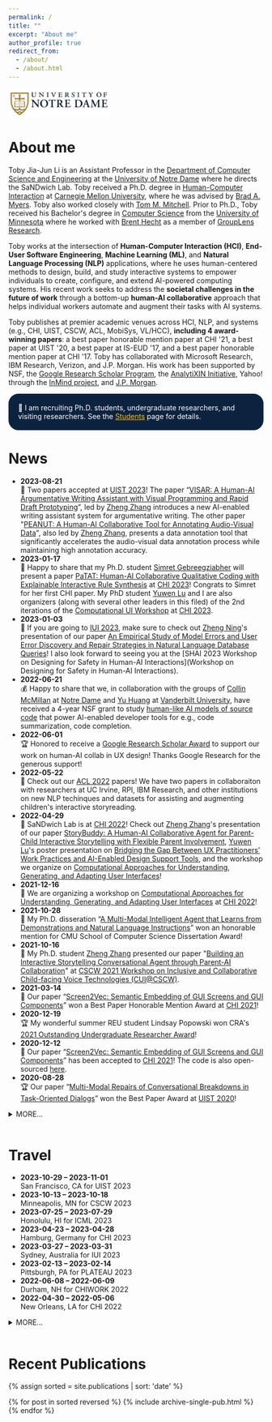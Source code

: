 ```yaml
---
permalink: /
title: ""
excerpt: "About me"
author_profile: true
redirect_from: 
  - /about/
  - /about.html
---
```

<img src="images/notre_dame_logo.png" alt="Logo of the University of Notre Dame" width="200">

About me
=====
Toby Jia-Jun Li is an Assistant Professor in the [Department of Computer Science and Engineering](https://cse.nd.edu/) at the [University of Notre Dame](https://www.nd.edu/) where he directs the SaNDwich Lab. Toby received a Ph.D. degree in [Human-Computer Interaction](https://hcii.cmu.edu/) at [Carnegie Mellon University](https://www.cmu.edu/), where he was advised by [Brad A. Myers](http://www.cs.cmu.edu/~bam/). Toby also worked closely with [Tom M. Mitchell](http://www.cs.cmu.edu/~tom/). Prior to Ph.D., Toby received his Bachelor's degree in [Computer Science](https://www.cs.umn.edu/) from the [University of Minnesota](https://twin-cities.umn.edu/) where he worked with [Brent Hecht](https://brenthecht.com/) as a member of [GroupLens Research](https://grouplens.org/).

Toby works at the intersection of **Human-Computer Interaction (HCI)**, **End-User Software Engineering**, **Machine Learning (ML)**, and **Natural Language Processing (NLP)** applications, where he uses human-centered methods to design, build, and study interactive systems to empower individuals to create, configure, and extend AI-powered computing systems. His recent work seeks to address the **societal challenges in the future of work** through a bottom-up **human-AI collaborative** approach that helps individual workers automate and augment their tasks with AI systems.

Toby publishes at premier academic venues across HCI, NLP, and systems (e.g., CHI, UIST, CSCW, ACL, MobiSys, VL/HCC), **including 4 award-winning papers**: a best paper honorable mention paper at CHI '21, a best paper at UIST '20, a best paper at IS-EUD '17, and a best paper honorable mention paper at CHI '17. Toby has collaborated with Microsoft Research, IBM Research, Verizon, and J.P. Morgan. His work has been supported by NSF, the [Google Research Scholar Program](https://research.google/outreach/research-scholar-program/recipients/), the [AnalytiXIN Initiative](https://analytixindiana.com/), Yahoo! through the [InMind project](http://www.cmu.edu/homepage/computing/2014/winter/project-inmind.shtml), and [J.P. Morgan](https://www.jpmorgan.com/global/technology/artificial-intelligence/awards).

<p style="border-radius: 20px; border:5px; border-style:solid; border-color:#0C2340; padding: 1em; background-color: #0C2340; color: #FFFFFF">📢 I am recruiting Ph.D. students, undergraduate researchers, and visiting researchers. See the <a href="/students" target="_blank" style="color: #f6c200">Students</a> page for details.</p>

News
======
* **2023-08-21**<br>
📃 Two papers accepted at [UIST 2023](https://uist.acm.org/uist2023/)! The paper “[VISAR: A Human-AI Argumentative Writing Assistant with Visual Programming and Rapid Draft Prototyping](files/uist23-zhang-visar.pdf)”, led by [Zheng Zhang](http://zhengzhang.me/) introduces a new AI-enabled writing assistant system for argumentative writing. The other paper "[PEANUT: A Human-AI Collaborative Tool for Annotating Audio-Visual Data](files/uist23-zhang-peanut.pdf)", also led by [Zheng Zhang](http://zhengzhang.me/), presents a data annotation tool that significantly accelerates the audio-visual data annotation process while maintaining high annotation accuracy. 
* **2023-01-17**<br>
📃 Happy to share that my Ph.D. student [Simret Gebreegziabher](https://simreta.github.io/) will present a paper [PaTAT: Human-AI Collaborative Qualitative Coding with Explainable Interactive Rule Synthesis](http://toby.li/files/chi23b-gebreegziabher-patat.pdf) at [CHI 2023](https://chi2023.acm.org/)! Congrats to Simret for her first CHI paper. My PhD student [Yuwen Lu](https://yuwen.io/) and I are also organizers (along with several other leaders in this filed) of the 2nd iterations of the [Computational UI Workshop](https://sites.google.com/nd.edu/computational-uichi23/) at [CHI 2023](https://chi2023.acm.org/).
* **2023-01-03**<br>
📃 If you are going to [IUI 2023](https://iui.acm.org/2023/), make sure to check out [Zheng Ning](https://zning.co/)'s presentation of our paper [An Empirical Study of Model Errors and User Error Discovery and Repair Strategies in Natural Language Database Queries](http://toby.li/files/iui23-ning-nl2sql.pdf)! I also look forward to seeing you at the [SHAI 2023 Workshop on Designing for Safety in Human-AI Interactions](Workshop on Designing for Safety in Human-AI Interactions). 
* **2022-06-21**<br>
💰 Happy to share that we, in collaboration with the groups of [Collin McMillan](https://www3.nd.edu/~cmc/) at [Notre Dame](https://cse.nd.edu/) and [Yu Huang](https://yuhuang-lab.github.io/) at [Vanderbilt University](https://engineering.vanderbilt.edu/cs/), have received a 4-year NSF grant to study [human-like AI models of source code](https://www.nsf.gov/awardsearch/showAward?AWD_ID=2211428&HistoricalAwards=false) that power AI-enabled developer tools for e.g., code summarization, code completion.
* **2022-06-01**<br>
🏆 Honored to receive a [Google Research Scholar Award](https://research.google/outreach/research-scholar-program/recipients/) to support our work on human-AI collab in UX design! Thanks Google Research for the generous support!
* **2022-05-22**<br>
📢 Check out our [ACL 2022](https://www.2022.aclweb.org/) papers! We have two papers in collaboraiton with researchers at UC Irvine, RPI, IBM Research, and other institutions on new NLP techinques and datasets for assisting and augmenting children's interactive storyreading.
* **2022-04-29**<br>
🥪 SaNDwich Lab is at [CHI 2022](https://chi2022.acm.org/)! Check out [Zheng Zhang](http://zhengzhang.me/)'s presentation of our paper [StoryBuddy: A Human-AI Collaborative Agent for Parent-Child Interactive Storytelling with Flexible Parent Involvement](https://arxiv.org/pdf/2202.06205.pdf), [Yuwen Lu](https://yuwen.io/)'s poster presentation on [Bridging the Gap Between UX Practitioners’ Work Practices and AI-Enabled Design Support Tools](https://dl.acm.org/doi/10.1145/3491101.3519809), and the workshop we organize on [Computational Approaches for Understanding, Generating, and Adapting User Interfaces](https://sites.google.com/nd.edu/computational-uichi22)!
* **2021-12-16**<br>
📢 We are organizing a workshop on [Computational Approaches for Understanding, Generating, and Adapting User Interfaces](https://sites.google.com/nd.edu/computational-uichi22) at [CHI 2022](https://chi2022.acm.org/)!
* **2021-10-28**<br>
🏅 My Ph.D. disseration “[A Multi-Modal Intelligent Agent that Learns from Demonstrations and Natural Language Instructions](/files/TobyLi_Thesis.pdf)” won an honorable mention for CMU School of Computer Science Dissertation Award!
* **2021-10-16**<br>
📃 My Ph.D. student [Zheng Zhang](http://zhengzhang.me/) presented our paper "[Building an Interactive Storytelling Conversational Agent through Parent-AI Collaboration](https://www.conversationaluserinterfaces.org/workshops/CSCW2021/pdfs/5-Zhang.pdf)" at [CSCW 2021 Workshop on Inclusive and Collaborative Child-facing Voice Technologies (CUI@CSCW)](https://www.conversationaluserinterfaces.org/workshops/CSCW2021/).
* **2021-03-14**<br>
🏅 Our paper “[Screen2Vec: Semantic Embedding of GUI Screens and GUI Components](https://arxiv.org/abs/2101.11103)” won a Best Paper Honorable Mention Award at [CHI 2021](https://chi2021.acm.org/)!
* **2020-12-19**<br>
🏆 My wonderful summer REU student Lindsay Popowski won CRA's  [2021 Outstanding Undergraduate Researcher Award](https://cra.org/2021-outstanding-undergraduate-researcher-award-recipients/)! 
* **2020-12-12**<br>
📃 Our paper “[Screen2Vec: Semantic Embedding of GUI Screens and GUI Components](https://arxiv.org/abs/2101.11103)” has been accepted to [CHI 2021](https://chi2021.acm.org/)! The code is also open-sourced [here](https://github.com/tobyli/screen2vec).
* **2020-08-28**<br>
🏆 Our paper “[Multi-Modal Repairs of Conversational Breakdowns in Task-Oriented Dialogs](files/Li_Sovite_Error_Handling_UIST2020.pdf)” won the Best Paper Award at [UIST 2020](https://uist.acm.org/uist2020/)! 

<details><summary>MORE...</summary>
<div markdown="1">
* **2020-07-21**<br>
📃 Two papers accepted at [UIST 2020](https://uist.acm.org/uist2020/)! The paper “[Multi-Modal Repairs of Conversational Breakdowns in Task-Oriented Dialogs](files/Li_Sovite_Error_Handling_UIST2020.pdf)” introduces a new multi-modal interface for users to discover and repair conversational breakdowns in task-oriented dialogs. The other paper "[Geno: A Developer Tool for Authoring Multimodal Interaction on Existing Web Applications](files/Sarmah_Geno_UIST2020.pdf)" is a collaboration with [Xiang 'Anthony' Chen's group](https://hci.ucla.edu) at UCLA on a new developer tool for authoring multi-modal interfaces for web applications! 
* **2020-04-07**<br>
📃 Our paper “[Privacy-Preserving Script Sharing in GUI-based Programming-by-Demonstration Systems](/files/li-privacy-cscw2020.pdf)” has been accepted to the [CSCW 2020](https://cscw.acm.org/2020/)! This work is done with my wonderful interns [Jingya Chen](https://www.jingyachen.net/resume) and [Brandon Canfield](http://brandoncanfield.coffee/).
* **2020-02-27**<br>
📃 Our position paper “[Towards Effective Human-AI Collaboration in GUI-Based Interactive Task Learning Agents](/files/2003.02622.pdf)” has been accepted to the [CHI 2020 Workshop on Artificial Intelligence for HCI: A Modern Approach](https://sites.google.com/view/ai4hci/)!
* **2019-12-13**<br>
💬 I’m giving an invited talk at The [AAAI-20 Workshop on Intelligent Process Automation (IPA 20)](https://ipa-20.blueprismlabs.com/). I hope you can come if you’ll be at [AAAI 2020](https://aaai.org/Conferences/AAAI-20/)!
* **2019-11-26**<br>
📃 My [thesis proposal document](/files/TobyLi_Thesis_Proposal.pdf) is available online, and the [video of my talk](https://www.youtube.com/watch?v=4qtOwQWIWPk) is available too!
* **2019-08-01**<br>
📃 Our paper “[PUMICE: A Multi-Modal Agent that Learns Concepts and Conditionals from Natural Language and Demonstrations](/files/Li_Pumice_UIST19.pdf)” has been accepted to [UIST 2019](https://uist.acm.org/uist2019/)!
* **2018-10-02**<br>
💬 My awesome summer intern Marissa Radensky will present our study [How End Users Express Conditionals in Programming by Demonstration for Mobile Apps](/files/p311-radensky.pdf) at [VL/HCC 2018](https://vlhcc18.github.io/)!
* **2018-07-31**<br>
📃 Our paper “[APPINITE: A Multi-Modal Interface for Specifying Data Descriptions in Programming by Demonstration Using Natural Language Instructions](/files/TobyLi-VLHCC18-APPINITE.pdf)” has been accepted to [VL/HCC 2018](https://vlhcc18.github.io/)!
* **2018-04-22**<br>
💬 I will talk about our position paper “[Supporting Co-adaptive Human-Agent Relationship through Programming by Demonstration using Existing GUIs](/files/Li_SupportingCoAaptiveHumanAgentRelationship.pdf)” at [CHI 2018 Workshop on Rethinking Interaction](https://ex-situ.lri.fr/workshops/rethinkinginteraction-18).
* **2018-02-28**<br>
📃 Our paper “[KITE: Building conversational bots from mobile apps](/files/TobyLi-MobiSys18-KITE.pdf)” has been accepted to [MobiSys 2018](https://www.sigmobile.org/mobisys/2018/)!
* **2017-06-15**<br>
🏆 We have received a Best Paper award at IS-EUD 2017 for our paper “[Programming IoT Devices by Demonstration Using Mobile Apps](/files/TobyLi-ISEUD2017-ProgrammingIoTDevicesByDemonstration.pdf)”.
https://www.nd.edu/* **2017-03-22**<br>
📃 Our paper “[Programming IoT Devices by Demonstration Using Mobile Apps](/files/TobyLi-ISEUD2017-ProgrammingIoTDevicesByDemonstration.pdf)” has been accepted to [The 6th International Symposium on End User Development (IS-EUD 2017)](http://iseud2017.tue.nl/).
* **2017-02-24**<br>
💬 I will present our work on [Designing a Conversational Interface for a Multimodal Smartphone Programming-by-Demonstration Agent](/files/TobyLi_CoversationalUXForPBDAgent_CameraReady.pdf) at the [Conversational UX Design CHI 2017 Workshop](http://researcher.watson.ibm.com/researcher/view_group_subpage.php?id=7572).
* **2017-02-17**<br>
🏅 We have received a Best Paper Honorable Mention award at CHI 2017 for our paper “[SUGILITE: Creating Multimodal Smartphone Automation by Demonstration](/files/TobyLi-CHI2017-Sugilite.pdf)”.
* **2017-01-06**<br>
📃 Our paper “[SUGILITE: Creating Multimodal Smartphone Automation by Demonstration](/files/TobyLi-CHI2017-Sugilite.pdf)” has been accepted to CHI ’17! A [Video DEMO](https://www.youtube.com/watch?v=KMx7Ea6W6AQ) is also available.
* **2016-03-10**<br>
🏅 I’m honored to receive the Yahoo! Fellowship ($100,000/year worth) to support my research in automating cross-application tasks on smartphone.
* **2016-02-16**<br>
💬 I will present our ongoing work “[Smartphone Text Entry in Cross-Application Tasks](/files/SmartphoneTextEntryinCrossApplicationTasks_150125.pdf)” on [CHI 2016 Workshop on Inviscid Text Entry and Beyond](http://www.textentry.org/chi2016/) at San Jose, CA on May 8, 2016
* **2015-04-15**<br>
🏫 Happy to announce that I’ll be joining HCII @ CMU as a PhD student in HCI starting next fall!
</div>
</details>
<br>

Travel
======
* **2023-10-29 – 2023-11-01**<br>
San Francisco, CA for UIST 2023
* **2023-10-13 – 2023-10-18**<br>
Minneapolis, MN for CSCW 2023
* **2023-07-25 – 2023-07-29**<br>
Honolulu, HI for ICML 2023
* **2023-04-23 – 2023-04-28**<br>
Hamburg, Germany for CHI 2023
* **2023-03-27 – 2023-03-31**<br>
Sydney, Australia for IUI 2023
* **2023-02-13 – 2023-02-14**<br>
Pittsburgh, PA for PLATEAU 2023
* **2022-06-08 – 2022-06-09**<br>
Durham, NH for CHIWORK 2022
* **2022-04-30 – 2022-05-06**<br>
New Orleans, LA for CHI 2022

<details><summary>MORE...</summary>
<div markdown="1">
* **2022-02-23 – 2022-02-25**<br>
Washington, DC for CRA Career Mentoring Workshop
* **2021-11-08 – 2020-11-10**<br>
Pittsburgh, PA for PLATEAU 2021
* **2021-05-08 – 2021-05-13**<br>
~~Yokohama, Japan for CHI 2021~~ (Cancelled due to COVID-19)
* **2020-10-17 – 2020-10-23**<br>
~~Minneapolis, MN for CSCW 2020 and UIST 2020~~ (Cancelled due to COVID-19)
* **2020-07-05 – 2020-07-10**<br>
~~Seattle, WA for ACL 2020~~ (Cancelled due to COVID-19)
* **2020-04-25 – 2020-04-30**<br>
~~Honolulu, HI for CHI 2020~~ (Cancelled due to COVID-19)
* **2020-02-06 – 2020-02-09**<br>
New York, NY for AAAI 2020
* **2019-10-20 – 2019-10-23**<br>
New Orleans, LA for UIST 2019
* **2019-05-23 – 2019-05-24**<br>
New York, NY for giving a talk at J.P. Morgan
* **2019-05-04 – 2019-05-09**<br>
Glasgow, Scotland for CHI 2019
* **2019-03-17 – 2019-03-20**<br>
Los Angeles, CA for IUI 2019
* **2018-10-01 – 2018-10-04**<br>
Lisbon, Portugal for VL/HCC 2018
* **2018-06-24 – 2018-06-28**<br>
Pajaro Dunes, Watsonville, CA for HCIC 2018
* **2018-06-10 – 2018-06-15**<br>
Munich, Germany for MobiSys 2018
* **2018-05-29 – 2018-05-31**<br>
Sunnyvale, CA for giving a talk at Oath
* **2018-04-21 – 2018-04-26**<br>
Montreal, QC for CHI 2018
* **2018-01-08 – 2018-01-15**<br>
Ithaca, NY
* **2017-10-11 – 2017-10-14**<br>
Raleigh, NC for VL/HCC 2017
* **2017-06-13 – 2017-06-15**<br>
Eindhoven, The Netherlands for IS-EUD 2017
* **2017-05-22 – 2017-08-18**<br>
Redmond, WA – Intern at Microsoft Research
* **2017-05-06 – 2017-05-12**<br>
Denver, CO for CHI 2017
* **2016-12-30 – 2017-01-01**<br>
Ottawa, ON
* **2016-12-28 – 2016-12-30**<br>
Toronto, ON
* **2016-05-07 – 2016-05-12**<br>
San Jose, CA for CHI 2016
* **2014-11-04 – 2014-11-07**<br>
Dallas, TX for SIGSPATIAL 2014
</div>
</details>
<br>

Recent Publications
======
{% assign sorted = site.publications | sort: 'date' %}

{% for post in sorted reversed %}
  {% include archive-single-pub.html %}
{% endfor %}


